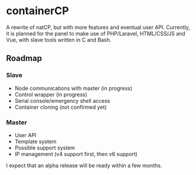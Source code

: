 # containerCP
A rewrite of natCP, but with more features and eventual user API. Currently, it is planned for the panel to make use of PHP/Laravel, HTML/CSS/JS and Vue, with slave tools written in C and Bash.

## Roadmap

### Slave 
- Node communications with master (in progress)
- Control wrapper (in progress)
- Serial console/emergency shell access
- Container cloning (not confirmed yet)

### Master
- User API
- Template system
- Possible support system
- IP management (v4 support first, then v6 support)

I expect that an alpha release will be ready within a few months.
